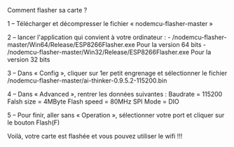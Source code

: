 Comment flasher sa carte ?

1 – Télécharger et décompresser le fichier « nodemcu-flasher-master » 

2 – lancer l'application qui convient à votre ordinateur :
        - /nodemcu-flasher-master/Win64/Release/ESP8266Flasher.exe Pour la version 64 bits
        - /nodemcu-flasher-master/Win32/Release/ESP8266Flasher.exe Pour la version 32 bits

3 – Dans « Config », cliquer sur 1er petit engrenage et sélectionner le fichier /nodemcu-flasher-master/ai-thinker-0.9.5.2-115200.bin

4 – Dans « Advanced », rentrer les données suivantes : 
        Baudrate = 115200
        Falsh size = 4MByte
        Flash speed = 80MHz
        SPI Mode = DIO

5 – Pour finir, aller sans « Operation », sélectionner votre port et cliquer sur le bouton Flash(F)


Voilà, votre carte est flashée et vous pouvez utiliser le wifi !!!
